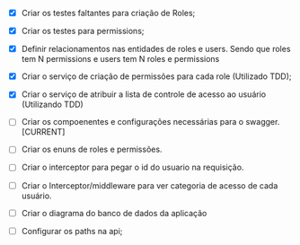 - [X] Criar os testes faltantes para criação de Roles;

- [X] Criar os testes para permissions;

- [X] Definir relacionamentos nas entidades de roles e users. Sendo que roles tem N permissions e users tem N roles e permissions

- [X] Criar o serviço de criação de permissões para cada role (Utilizado TDD); 

- [X] Criar o serviço de atribuir a lista de controle de acesso ao usuário (Utilizando TDD)

- [ ] Criar os compoenentes e configurações necessárias para o swagger. [CURRENT]

- [ ] Criar os enuns de roles e permissões.

- [ ] Criar o interceptor para pegar o id do usuario na requisição.

- [ ] Criar o Interceptor/middleware para ver categoria de acesso de cada usuário.

- [ ] Criar o diagrama do banco de dados da aplicação

- [ ] Configurar os paths na api;
